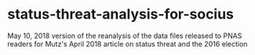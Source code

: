 # status-threat-analysis-for-socius
May 10, 2018 version of the reanalysis of the data files released to PNAS readers for Mutz's April 2018 article on status threat and the 2016 election
